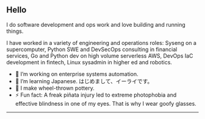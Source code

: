 ## Hello

I do software development and ops work and love building and running things.

I have worked in a variety of engineering and operations roles: Syseng on
a supercomputer, Python SWE and DevSecOps consulting in financial services,
Go and Python dev on high volume serverless AWS, DevOps IaC development
in fintech, Linux sysadmin in higher ed and robotics.

- 🔭 I’m working on enterprise systems automation.
- 🌱 I’m learning Japanese. はじめまして、イーライです。
- 🍶 I make wheel-thrown pottery.
- ⚡ Fun fact: A freak piñata injury led to extreme photophobia and effective
    blindness in one of my eyes. That is why I wear goofy glasses.

---

